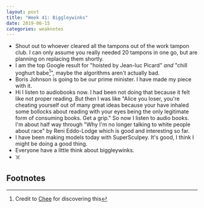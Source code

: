```yaml
---
layout: post
title: "Week 41: Biggleywinks"
date: 2019-06-15
categories: weaknotes
---
```


* Shout out to whoever cleared all the tampons out of the work tampon club. I can only assume you really needed 20 tampons in one go, but are planning on replacing them shortly.
* I am the top Google result for "hoisted by Jean-luc Picard" _and_ "chill yoghurt babe[^1]", maybe the algorithms aren't actually bad.
* Boris Johnson is going to be our prime minister. I have made my piece with it.
* Hi I listen to audiobooks now. I had been not doing that because it felt like not proper reading. But then I was like "Alice you loser, you're cheating yourself out of many great ideas because your have inhaled some bollocks about reading with your eyes being the only legitimate form of consuming books. Get a grip." So now I listen to audio books. I'm about half way through "Why I'm no longer talking to white people about race" by Reni Eddo-Lodge which is good and interesting so far.
* I have been making models today with SuperSculpey. It's good, I think I might be doing a good thing.
* Everyone have a little think about biggleywinks.
* ☠️

## Footnotes
[^1]: Credit to [Chee](https://chee.snoot.club/) for discovering this
